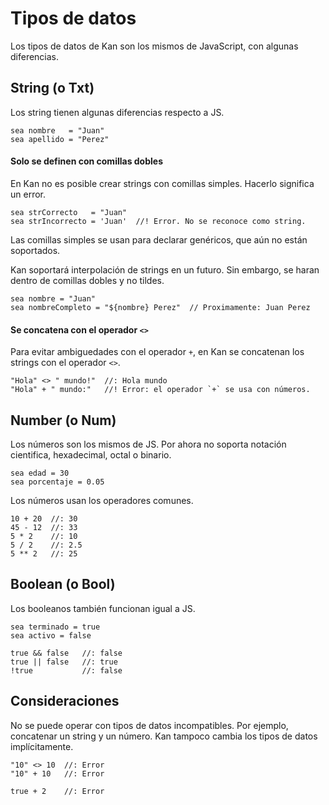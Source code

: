 # Tipos de datos

Los tipos de datos de Kan son los mismos de JavaScript, con algunas diferencias.


## String (o Txt)

Los string tienen algunas diferencias respecto a JS.

```
sea nombre   = "Juan"
sea apellido = "Perez"
```

#### Solo se definen con comillas dobles

En Kan no es posible crear strings con comillas simples. Hacerlo significa un error.

```
sea strCorrecto   = "Juan"
sea strIncorrecto = 'Juan'  //! Error. No se reconoce como string.
```

Las comillas simples se usan para declarar genéricos, que aún no están soportados.

Kan soportará interpolación de strings en un futuro. Sin embargo, se haran dentro de comillas dobles y no tildes.

```
sea nombre = "Juan"
sea nombreCompleto = "${nombre} Perez"  // Proximamente: Juan Perez
```

#### Se concatena con el operador `<>`

Para evitar ambiguedades con el operador `+`, en Kan se concatenan los strings con el operador `<>`.

```
"Hola" <> " mundo!"  //: Hola mundo
"Hola" + " mundo:"   //! Error: el operador `+` se usa con números.
```


## Number (o Num)

Los números son los mismos de JS. Por ahora no soporta notación cientifica, hexadecimal, octal o binario.

```
sea edad = 30
sea porcentaje = 0.05
```

Los números usan los operadores comunes.

```
10 + 20  //: 30
45 - 12  //: 33
5 * 2    //: 10
5 / 2    //: 2.5
5 ** 2   //: 25
```


## Boolean (o Bool)

Los booleanos también funcionan igual a JS.

```
sea terminado = true
sea activo = false
```

```
true && false   //: false
true || false   //: true
!true           //: false
```


## Consideraciones

No se puede operar con tipos de datos incompatibles. Por ejemplo, concatenar un string y un número.
Kan tampoco cambia los tipos de datos implícitamente.

```
"10" <> 10  //: Error
"10" + 10   //: Error

true + 2    //: Error
```
